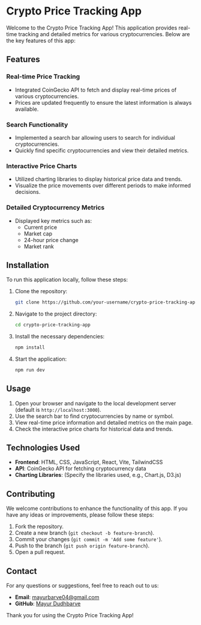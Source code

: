 # Crypto Price Tracking App

Welcome to the Crypto Price Tracking App! This application provides real-time tracking and detailed metrics for various cryptocurrencies. Below are the key features of this app:

## Features

### Real-time Price Tracking
- Integrated CoinGecko API to fetch and display real-time prices of various cryptocurrencies.
- Prices are updated frequently to ensure the latest information is always available.

### Search Functionality
- Implemented a search bar allowing users to search for individual cryptocurrencies.
- Quickly find specific cryptocurrencies and view their detailed metrics.

### Interactive Price Charts
- Utilized charting libraries to display historical price data and trends.
- Visualize the price movements over different periods to make informed decisions.

### Detailed Cryptocurrency Metrics
- Displayed key metrics such as:
  - Current price
  - Market cap
  - 24-hour price change
  - Market rank

## Installation

To run this application locally, follow these steps:

1. Clone the repository:
    ```bash
    git clone https://github.com/your-username/crypto-price-tracking-app.git
    ```

2. Navigate to the project directory:
    ```bash
    cd crypto-price-tracking-app
    ```

3. Install the necessary dependencies:
    ```bash
    npm install
    ```

4. Start the application:
    ```bash
    npm run dev
    ```

## Usage

1. Open your browser and navigate to the local development server (default is `http://localhost:3000`).
2. Use the search bar to find cryptocurrencies by name or symbol.
3. View real-time price information and detailed metrics on the main page.
4. Check the interactive price charts for historical data and trends.

## Technologies Used

- **Frontend**: HTML, CSS, JavaScript, React, Vite, TailwindCSS
- **API**: CoinGecko API for fetching cryptocurrency data
- **Charting Libraries**: (Specify the libraries used, e.g., Chart.js, D3.js)

## Contributing

We welcome contributions to enhance the functionality of this app. If you have any ideas or improvements, please follow these steps:

1. Fork the repository.
2. Create a new branch (`git checkout -b feature-branch`).
3. Commit your changes (`git commit -m 'Add some feature'`).
4. Push to the branch (`git push origin feature-branch`).
5. Open a pull request.


## Contact

For any questions or suggestions, feel free to reach out to us:

- **Email**: mayurbarve04@gmail.com
- **GitHub**: [Mayur Dudhbarve](https://github.com/MayurBarve)

Thank you for using the Crypto Price Tracking App!
